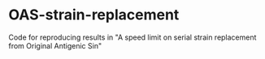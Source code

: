# OAS-strain-replacement
Code for reproducing results in "A speed limit on serial strain replacement from Original Antigenic Sin"
